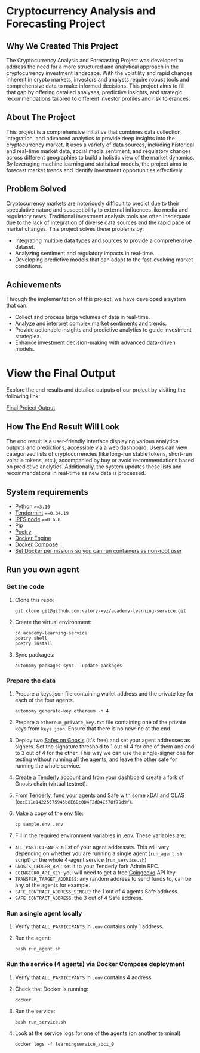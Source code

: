 # Cryptocurrency Analysis and Forecasting Project

## Why We Created This Project

The Cryptocurrency Analysis and Forecasting Project was developed to address the need for a more structured and analytical approach in the cryptocurrency investment landscape. With the volatility and rapid changes inherent in crypto markets, investors and analysts require robust tools and comprehensive data to make informed decisions. This project aims to fill that gap by offering detailed analyses, predictive insights, and strategic recommendations tailored to different investor profiles and risk tolerances.

## About The Project

This project is a comprehensive initiative that combines data collection, integration, and advanced analytics to provide deep insights into the cryptocurrency market. It uses a variety of data sources, including historical and real-time market data, social media sentiment, and regulatory changes across different geographies to build a holistic view of the market dynamics. By leveraging machine learning and statistical models, the project aims to forecast market trends and identify investment opportunities effectively.

## Problem Solved

Cryptocurrency markets are notoriously difficult to predict due to their speculative nature and susceptibility to external influences like media and regulatory news. Traditional investment analysis tools are often inadequate due to the lack of integration of diverse data sources and the rapid pace of market changes. This project solves these problems by:
- Integrating multiple data types and sources to provide a comprehensive dataset.
- Analyzing sentiment and regulatory impacts in real-time.
- Developing predictive models that can adapt to the fast-evolving market conditions.

## Achievements

Through the implementation of this project, we have developed a system that can:
- Collect and process large volumes of data in real-time.
- Analyze and interpret complex market sentiments and trends.
- Provide actionable insights and predictive analytics to guide investment strategies.
- Enhance investment decision-making with advanced data-driven models.

# View the Final Output

Explore the end results and detailed outputs of our project by visiting the following link:

[Final Project Output](https://gateway.autonolas.tech/ipfs/QmakmAVwbMRBpqVjMKBsi4pKb6gcUUvVtGwPNzezvSkXjY/metadata.json)


## How The End Result Will Look

The end result is a user-friendly interface displaying various analytical outputs and predictions, accessible via a web dashboard. Users can view categorized lists of cryptocurrencies (like long-run stable tokens, short-run volatile tokens, etc.), accompanied by buy or avoid recommendations based on predictive analytics. Additionally, the system updates these lists and recommendations in real-time as new data is processed.

## System requirements

- Python `>=3.10`
- [Tendermint](https://docs.tendermint.com/v0.34/introduction/install.html) `==0.34.19`
- [IPFS node](https://docs.ipfs.io/install/command-line/#official-distributions) `==0.6.0`
- [Pip](https://pip.pypa.io/en/stable/installation/)
- [Poetry](https://python-poetry.org/)
- [Docker Engine](https://docs.docker.com/engine/install/)
- [Docker Compose](https://docs.docker.com/compose/install/)
- [Set Docker permissions so you can run containers as non-root user](https://docs.docker.com/engine/install/linux-postinstall/)


## Run you own agent

### Get the code

1. Clone this repo:

    ```
    git clone git@github.com:valory-xyz/academy-learning-service.git
    ```

2. Create the virtual environment:

    ```
    cd academy-learning-service
    poetry shell
    poetry install
    ```

3. Sync packages:

    ```
    autonomy packages sync --update-packages
    ```

### Prepare the data

1. Prepare a keys.json file containing wallet address and the private key for each of the four agents.

    ```
    autonomy generate-key ethereum -n 4
    ```

2. Prepare a `ethereum_private_key.txt` file containing one of the private keys from `keys.json`. Ensure that there is no newline at the end.

3. Deploy two [Safes on Gnosis](https://app.safe.global/welcome) (it's free) and set your agent addresses as signers. Set the signature threshold to 1 out of 4 for one of them and and to 3 out of 4 for the other. This way we can use the single-signer one for testing without running all the agents, and leave the other safe for running the whole service.

4. Create a [Tenderly](https://tenderly.co/) account and from your dashboard create a fork of Gnosis chain (virtual testnet).

5. From Tenderly, fund your agents and Safe with some xDAI and OLAS (`0xcE11e14225575945b8E6Dc0D4F2dD4C570f79d9f`).

6. Make a copy of the env file:

    ```
    cp sample.env .env
    ```

7. Fill in the required environment variables in .env. These variables are:
- `ALL_PARTICIPANTS`: a list of your agent addresses. This will vary depending on whether you are running a single agent (`run_agent.sh` script) or the whole 4-agent service (`run_service.sh`)
- `GNOSIS_LEDGER_RPC`: set it to your Tenderly fork Admin RPC.
- `COINGECKO_API_KEY`: you will need to get a free [Coingecko](https://www.coingecko.com/) API key.
- `TRANSFER_TARGET_ADDRESS`: any random address to send funds to, can be any of the agents for example.
- `SAFE_CONTRACT_ADDRESS_SINGLE`: the 1 out of 4 agents Safe address.
- `SAFE_CONTRACT_ADDRESS`: the 3 out of 4 Safe address.


### Run a single agent locally

1. Verify that `ALL_PARTICIPANTS` in `.env` contains only 1 address.

2. Run the agent:

    ```
    bash run_agent.sh
    ```

### Run the service (4 agents) via Docker Compose deployment

1. Verify that `ALL_PARTICIPANTS` in `.env` contains 4 address.

2. Check that Docker is running:

    ```
    docker
    ```

3. Run the service:

    ```
    bash run_service.sh
    ```

4. Look at the service logs for one of the agents (on another terminal):

    ```
    docker logs -f learningservice_abci_0
    ```